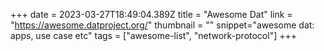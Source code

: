 +++
date = 2023-03-27T18:49:04.389Z
title = "Awesome Dat"
link = "https://awesome.datproject.org/"
thumbnail = ""
snippet="awesome  dat: apps, use case etc"
tags = ["awesome-list", "network-protocol"]
+++
